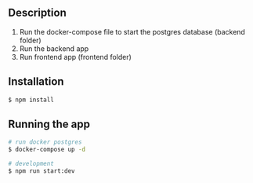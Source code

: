 ## Description

1. Run the docker-compose file to start the postgres database (backend folder)
2. Run the backend app
3. Run frontend app (frontend folder)

## Installation

```bash
$ npm install
```

## Running the app

```bash
# run docker postgres
$ docker-compose up -d

# development
$ npm run start:dev

```
